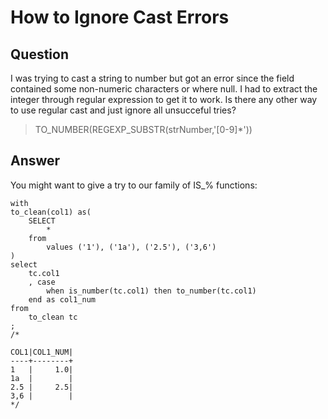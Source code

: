 # How to Ignore Cast Errors

## Question
I was trying to cast a string to number but got an error since the field contained some non-numeric characters or where null.
I had to extract the integer through regular expression to get it to work. Is there any other way to use regular cast and just ignore all unsucceful tries?

>TO_NUMBER(REGEXP_SUBSTR(strNumber,'[0-9]*'))
## Answer
You might want to give a try to our family of IS_% functions:
```
with  
to_clean(col1) as(  
	SELECT  
		*  
	from  
		values ('1'), ('1a'), ('2.5'), ('3,6')  
)  
select  
	tc.col1  
	, case  
		when is_number(tc.col1) then to_number(tc.col1)  
	end as col1_num  
from  
	to_clean tc  
;  
/*  

COL1|COL1_NUM|  
----+--------+  
1   |     1.0|  
1a  |        |  
2.5 |     2.5|   
3,6 |        |  
*/  

```